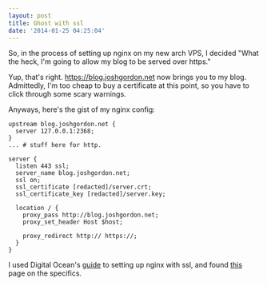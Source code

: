```yaml
---
layout: post
title: Ghost with ssl
date: '2014-01-25 04:25:04'
---
```


So, in the process of setting up nginx on my new arch VPS, I decided "What the heck, I'm going to allow my blog to be served over https." 

Yup, that's right. https://blog.joshgordon.net now brings you to my blog. Admittedly, I'm too cheap to buy a certificate at this point, so you have to click through some scary warnings. 

Anyways, here's the gist of my nginx config: 

    upstream blog.joshgordon.net {
      server 127.0.0.1:2368;
    }
    ... # stuff here for http. 
    
    server {
      listen 443 ssl;
      server_name blog.joshgordon.net;
      ssl on;
      ssl_certificate [redacted]/server.crt;
      ssl_certificate_key [redacted]/server.key;

      location / {
        proxy_pass http://blog.joshgordon.net;
        proxy_set_header Host $host;

        proxy_redirect http:// https://;
      }
    }

I used Digital Ocean's [guide](https://www.digitalocean.com/community/articles/how-to-create-a-ssl-certificate-on-nginx-for-ubuntu-12-04/) to setting up nginx with ssl, and found [this](http://chase-seibert.github.io/blog/2011/12/21/nginx-ssl-reverse-proxy-tutorial.html) page on the specifics. 